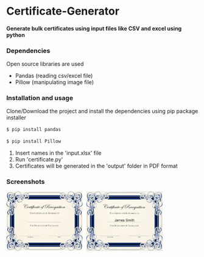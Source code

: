# Certificate-Generator
#### Generate bulk certificates using input files like CSV and excel using python

### Dependencies
Open source libraries are used
- Pandas (reading csv/excel file)
- Pillow (manipulating image file)

### Installation and usage
Clone/Download the project and install the dependencies using pip package installer
```sh
$ pip install pandas
```
```sh
$ pip install Pillow
```
1) Insert names in the 'input.xlsx' file
2) Run 'certificate.py'
3) Certificates will be generated in the 'output' folder in PDF format

### Screenshots
<div>
  <img style="float: left; margin-right: 10px" src="template.jpg" width="200">
  <img style="float: left" src="Screenshots/SS1.png" width="200">
</div>
